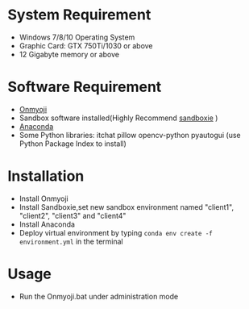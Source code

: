 # System Requirement

+ Windows 7/8/10 Operating System
+ Graphic Card: GTX 750Ti/1030 or above
+ 12 Gigabyte memory or above

# Software Requirement
+ [Onmyoji](https://yys.163.com/)
+ Sandbox software installed(Highly Recommend [sandboxie](https://www.sandboxie.com/) )
+ [Anaconda](https://www.anaconda.com/download/)
+ Some Python libraries: itchat pillow opencv-python pyautogui (use Python Package Index to install)

# Installation
+ Install Onmyoji
+ Install Sandboxie,set new sandbox environment named "client1", "client2", "client3" and "client4"
+ Install Anaconda
+ Deploy virtual environment by typing `` conda env create -f environment.yml `` in the terminal

# Usage
+ Run the Onmyoji.bat under administration mode
